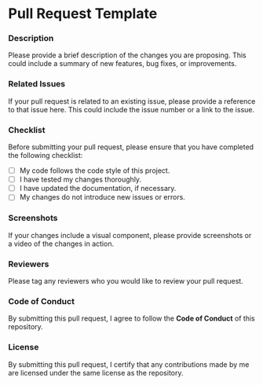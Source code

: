 # Pull Request Template

### Description

Please provide a brief description of the changes you are proposing. This could include a summary of new features, bug fixes, or improvements.

### Related Issues

If your pull request is related to an existing issue, please provide a reference to that issue here. This could include the issue number or a link to the issue.

### Checklist

Before submitting your pull request, please ensure that you have completed the following checklist:

- [ ]  My code follows the code style of this project.
- [ ]   I have tested my changes thoroughly.
- [ ]   I have updated the documentation, if necessary.
- [ ]    My changes do not introduce new issues or errors.

### Screenshots

If your changes include a visual component, please provide screenshots or a video of the changes in action.

### Reviewers

Please tag any reviewers who you would like to review your pull request.

### Code of Conduct

By submitting this pull request, I agree to follow the ****Code of Conduct**** of this repository.

### License

By submitting this pull request, I certify that any contributions made by me are licensed under the same license as the repository.

